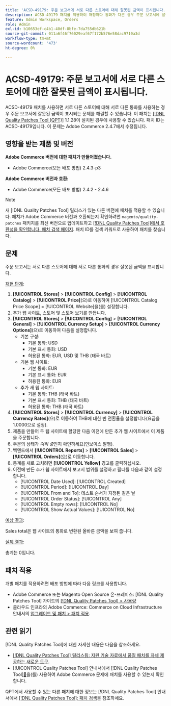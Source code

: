 ```yaml
---
title: 'ACSD-49179: 주문 보고서에 서로 다른 스토어에 대해 잘못된 금액이 표시됩니다.'
description: ACSD-49179 패치를 적용하여 매장마다 통화가 다른 경우 주문 보고서에 잘못된 금액이 표시되는 Adobe Commerce 문제를 수정하십시오.
feature: Admin Workspace, Orders
role: Admin
exl-id: b10653ef-c4b1-40df-8bfe-7da755db621b
source-git-commit: 011a6f46f76029eaf67f172b576e58dac9710a3d
workflow-type: tm+mt
source-wordcount: '473'
ht-degree: 0%

---
```


# ACSD-49179: 주문 보고서에 서로 다른 스토어에 대한 잘못된 금액이 표시됩니다.

ACSD-49179 패치를 사용하면 서로 다른 스토어에 대해 서로 다른 통화를 사용하는 경우 주문 보고서에 잘못된 금액이 표시되는 문제를 해결할 수 있습니다. 이 패치는 [[!DNL Quality Patches Tool (QPT)]](https://experienceleague.adobe.com/ko/docs/commerce-operations/tools/quality-patches-tool/quality-patches-tool-to-self-serve-quality-patches) 1.1.28이 설치된 경우에 사용할 수 있습니다. 패치 ID는 ACSD-49179입니다. 이 문제는 Adobe Commerce 2.4.7에서 수정됩니다.

## 영향을 받는 제품 및 버전

**Adobe Commerce 버전에 대한 패치가 만들어졌습니다.**

* Adobe Commerce(모든 배포 방법) 2.4.3-p3

**Adobe Commerce 버전과 호환:**

* Adobe Commerce(모든 배포 방법) 2.4.2 - 2.4.6

>[!NOTE]
>
>새 [!DNL Quality Patches Tool] 릴리스가 있는 다른 버전에 패치를 적용할 수 있습니다. 패치가 Adobe Commerce 버전과 호환되는지 확인하려면 `magento/quality-patches` 패키지를 최신 버전으로 업데이트하고 [[!DNL Quality Patches Tool]에서 호환성을 확인합니다. 패치 검색 페이지](https://experienceleague.adobe.com/tools/commerce-quality-patches/index.html?lang=ko). 패치 ID를 검색 키워드로 사용하여 패치를 찾습니다.

## 문제

주문 보고서는 서로 다른 스토어에 대해 서로 다른 통화의 경우 잘못된 금액을 표시합니다.

<u>재현 단계</u>:

1. **[!UICONTROL Stores]** > **[!UICONTROL Config]** > **[!UICONTROL Catalog]** > **[!UICONTROL Price]**(으)로 이동하여 [!UICONTROL Catalog Price Scope] = [!UICONTROL Website]을(를) 설정합니다.
1. 추가 웹 사이트, 스토어 및 스토어 보기를 만듭니다.
1. **[!UICONTROL Stores]** > **[!UICONTROL Config]** > **[!UICONTROL General]** > **[!UICONTROL Currency Setup]** > **[!UICONTROL Currency Options]**(으)로 이동하여 다음을 설정합니다.
   * 기본 구성:
      * 기본 통화: USD
      * 기본 표시 통화: USD
      * 허용된 통화: EUR, USD 및 THB (태국 바트)
   * 기본 웹 사이트:
      * 기본 통화: EUR
      * 기본 표시 통화: EUR
      * 허용된 통화: EUR
   * 추가 새 웹 사이트:
      * 기본 통화: THB (태국 바트)
      * 기본 표시 통화: THB (태국 바트)
      * 허용된 통화: THB (태국 바트)
1. **[!UICONTROL Stores]** > **[!UICONTROL Currency]** > **[!UICONTROL Currency Rates]**(으)로 이동하여 THB에 대한 빈 전환율을 설정합니다(요금을 1.0000으로 설정).
1. 제품을 만들어 두 웹 사이트에 할당한 다음 이전에 만든 추가 웹 사이트에서 이 제품을 주문합니다.
1. 주문의 상태가 *처리 중*&#x200B;인지 확인하세요(인보이스 발행).
1. 백엔드에서 **[!UICONTROL Reports]** > **[!UICONTROL Sales]** > **[!UICONTROL Orders]**(으)로 이동합니다.
1. 통계를 새로 고치려면 **[!UICONTROL Yellow]** 경고를 클릭하십시오.
1. 이전에 만든 추가 웹 사이트에서 보고서 범위를 설정하고 필터를 다음과 같이 설정합니다.
   * [!UICONTROL Date Used]: [!UICONTROL Created]
   * [!UICONTROL Period]: [!UICONTROL Day]
   * [!UICONTROL From and To]: 테스트 순서가 지정된 같은 날
   * [!UICONTROL Order Status]: [!UICONTROL Any]
   * [!UICONTROL Empty rows]: [!UICONTROL No]
   * [!UICONTROL Show Actual Values]: [!UICONTROL No]

<u>예상 결과</u>:

Sales total은 웹 사이트의 통화로 변환된 올바른 금액을 보여 줍니다.

<u>실제 결과</u>:

총계는 0입니다.

## 패치 적용

개별 패치를 적용하려면 배포 방법에 따라 다음 링크를 사용합니다.

* Adobe Commerce 또는 Magento Open Source 온-프레미스: [!DNL Quality Patches Tool] 가이드의 [[!DNL Quality Patches Tool] > 사용량](/help/tools/quality-patches-tool/usage.md)
* 클라우드 인프라의 Adobe Commerce: Commerce on Cloud Infrastructure 안내서의 [업그레이드 및 패치 > 패치 적용](https://experienceleague.adobe.com/docs/commerce-cloud-service/user-guide/develop/upgrade/apply-patches.html?lang=ko).

## 관련 읽기

[!DNL Quality Patches Tool]에 대한 자세한 내용은 다음을 참조하세요.

* [[!DNL Quality Patches Tool] 릴리스됨: 지원 기술 자료에서 품질 패치를 자체 제공하는 새로운 도구](https://experienceleague.adobe.com/ko/docs/commerce-operations/tools/quality-patches-tool/quality-patches-tool-to-self-serve-quality-patches).
* [!UICONTROL Quality Patches Tool] 안내서에서  [!DNL Quality Patches Tool][&#128279;](/help/tools/quality-patches-tool/patches-available-in-qpt/check-patch-for-magento-issue-with-magento-quality-patches.md)을(를) 사용하여 Adobe Commerce 문제에 패치를 사용할 수 있는지 확인합니다.


QPT에서 사용할 수 있는 다른 패치에 대한 정보는 [!DNL Quality Patches Tool] 안내서에서 [[!DNL Quality Patches Tool]: 패치 검색](https://experienceleague.adobe.com/tools/commerce-quality-patches/index.html?lang=ko)을 참조하세요.
